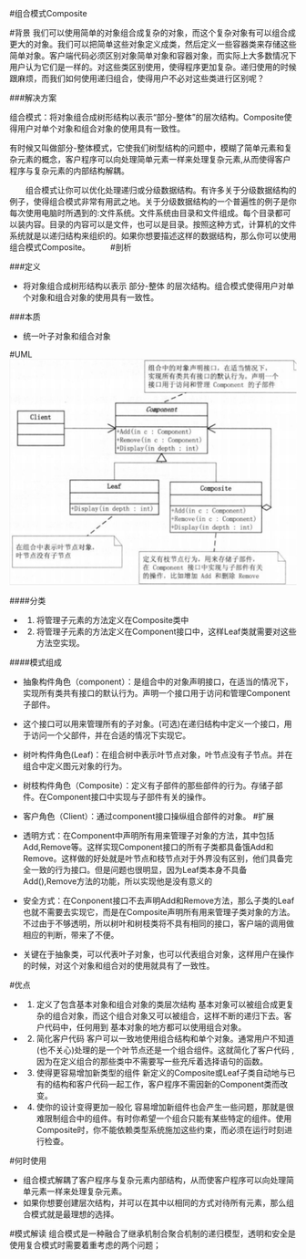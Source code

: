 #组合模式Composite

#背景
我们可以使用简单的对象组合成复杂的对象，而这个复杂对象有可以组合成更大的对象。我们可以把简单这些对象定义成类，然后定义一些容器类来存储这些简单对象。客户端代码必须区别对象简单对象和容器对象，而实际上大多数情况下用户认为它们是一样的。对这些类区别使用，使得程序更加复杂。递归使用的时候跟麻烦，而我们如何使用递归组合，使得用户不必对这些类进行区别呢？

###解决方案

   组合模式：将对象组合成树形结构以表示“部分-整体”的层次结构。Composite使得用户对单个对象和组合对象的使用具有一致性。

   有时候又叫做部分-整体模式，它使我们树型结构的问题中，模糊了简单元素和复杂元素的概念，客户程序可以向处理简单元素一样来处理复杂元素,从而使得客户程序与复杂元素的内部结构解耦。

　　组合模式让你可以优化处理递归或分级数据结构。有许多关于分级数据结构的例子，使得组合模式非常有用武之地。关于分级数据结构的一个普遍性的例子是你每次使用电脑时所遇到的:文件系统。文件系统由目录和文件组成。每个目录都可以装内容。目录的内容可以是文件，也可以是目录。按照这种方式，计算机的文件系统就是以递归结构来组织的。如果你想要描述这样的数据结构，那么你可以使用组合模式Composite。
　　
#剖析

###定义

- 将对象组合成树形结构以表示 部分-整体 的层次结构。组合模式使得用户对单个对象和组合对象的使用具有一致性。

###本质

- 统一叶子对象和组合对象

#UML
![compositeUML](compositeUML.png)

####分类

- 1)    将管理子元素的方法定义在Composite类中
- 2)    将管理子元素的方法定义在Component接口中，这样Leaf类就需要对这些方法空实现。

####模式组成

- 抽象构件角色（component）：是组合中的对象声明接口，在适当的情况下，实现所有类共有接口的默认行为。声明一个接口用于访问和管理Component子部件。
- 这个接口可以用来管理所有的子对象。(可选)在递归结构中定义一个接口，用于访问一个父部件，并在合适的情况下实现它。
- 树叶构件角色(Leaf)：在组合树中表示叶节点对象，叶节点没有子节点。并在组合中定义图元对象的行为。
- 树枝构件角色（Composite）：定义有子部件的那些部件的行为。存储子部件。在Component接口中实现与子部件有关的操作。
- 客户角色（Client）：通过component接口操纵组合部件的对象。
#扩展

- 透明方式：在Component中声明所有用来管理子对象的方法，其中包括Add,Remove等。这样实现Component接口的所有子类都具备饿Add和Remove。这样做的好处就是叶节点和枝节点对于外界没有区别，他们具备完全一致的行为接口。但是问题也很明显，因为Leaf类本身不具备Add(),Remove方法的功能，所以实现他是没有意义的
- 安全方式：在Conponent接口不去声明Add和Remove方法，那么子类的Leaf也就不需要去实现它，而是在Composite声明所有用来管理子类对象的方法。不过由于不够透明，所以树叶和树枝类将不具有相同的接口，客户端的调用做相应的判断，带来了不便。
- 关键在于抽象类，可以代表叶子对象，也可以代表组合对象，这样用户在操作的时候，对这个对象和组合对的使用就具有了一致性。


#优点
- 1) 定义了包含基本对象和组合对象的类层次结构 基本对象可以被组合成更复杂的组合对象，而这个组合对象又可以被组合，这样不断的递归下去。客户代码中，任何用到   基本对象的地方都可以使用组合对象。
-  2) 简化客户代码 客户可以一致地使用组合结构和单个对象。通常用户不知道 (也不关心)处理的是一个叶节点还是一个组合组件。这就简化了客户代码 , 因为在定义组合的那些类中不需要写一些充斥着选择语句的函数。
-  3) 使得更容易增加新类型的组件 新定义的Composite或Leaf子类自动地与已有的结构和客户代码一起工作，客户程序不需因新的Component类而改变。
-  4) 使你的设计变得更加一般化 容易增加新组件也会产生一些问题，那就是很难限制组合中的组件。有时你希望一个组合只能有某些特定的组件。使用Composite时，你不能依赖类型系统施加这些约束，而必须在运行时刻进行检查。

#何时使用

- 组合模式解耦了客户程序与复杂元素内部结构，从而使客户程序可以向处理简单元素一样来处理复杂元素。
- 如果你想要创建层次结构，并可以在其中以相同的方式对待所有元素，那么组合模式就是最理想的选择。

#模式解读
组合模式是一种融合了继承机制合聚合机制的递归模型，透明和安全是使用复合模式时需要着重考虑的两个问题；


